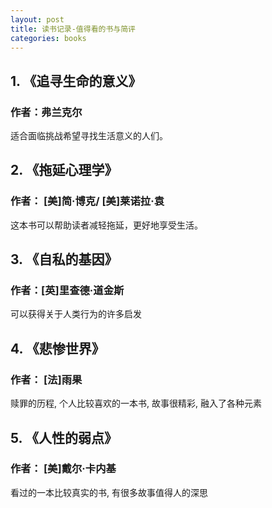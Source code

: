 ```yaml
---
layout: post
title: 读书记录-值得看的书与简评
categories: books
---
```


## 1. 《追寻生命的意义》

### 作者：弗兰克尔

适合面临挑战希望寻找生活意义的人们。

## 2. 《拖延心理学》 

### 作者： [美]简·博克/ [美]莱诺拉·袁 

这本书可以帮助读者减轻拖延，更好地享受生活。

## 3. 《自私的基因》

### 作者：[英]里查德·道金斯

可以获得关于人类行为的许多启发

## 4. 《悲惨世界》

### 作者： [法]雨果

赎罪的历程, 个人比较喜欢的一本书, 故事很精彩, 融入了各种元素

## 5. 《人性的弱点》

### 作者： [美]戴尔·卡内基

看过的一本比较真实的书, 有很多故事值得人的深思

